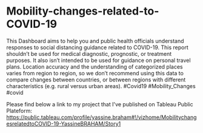 # Mobility-changes-related-to-COVID-19
This Dashboard aims to help you and public health officials understand responses to social distancing guidance related to COVID-19. This report shouldn’t be used for medical diagnostic, prognostic, or treatment purposes. It also isn’t intended to be used for guidance on personal travel plans. Location accuracy and the understanding of categorized places varies from region to region, so we don’t recommend using this data to compare changes between countries, or between regions with different characteristics (e.g. rural versus urban areas). 
#Covid19 #Mobility_Changes #covid

Please find below a link to my project that I've published on Tableau Public Plateform:
https://public.tableau.com/profile/yassine.braham#!/vizhome/MobilitychangesrelatedtoCOVID-19-YassineBRAHAM/Story1
